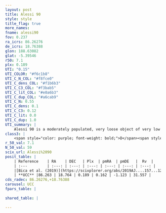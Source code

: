 ```yaml
---
layout: post
title: Alessi 90
style: style
title_flag: true
more_names: 
fname: alessi90
fov: 0.237
ra_icrs: 86.26276
de_icrs: 18.76388
glon: 188.63082
glat: -5.39546
r50: 7.1
plx: 0.189
UTI: "0.15"
UTI_COLOR: "#f6c1b8"
UTI_C_N_COL: "#f8fce0"
UTI_C_dens_COL: "#f1b6b3"
UTI_C_C3_COL: "#f3bab5"
UTI_C_lit_COL: "#e0a6b3"
UTI_C_dup_COL: "#a6cab9"
UTI_C_N: 0.55
UTI_C_dens: 0.1
UTI_C_C3: 0.12
UTI_C_lit: 0.0
UTI_C_dup: 1.0
UTI_summary: |
    Alessi 90 is a moderately populated, very loose object of very low C3 quality. It is rarely studied in the literature, with no articles listed in the last 6 years.
class3: |
    <span style="color: purple; font-weight: bold;">D</span><span style="color: red; font-weight: bold;">C</span>
r_50_val: 7.1
N_50_val: 59
scix_url: Alessi%2090
posit_table: |
    | Reference    | RA    | DEC   | Plx  | pmRA  | pmDE   |  Rv  |
    | :---         | :---: | :---: | :---: | :---: | :---: | :---: |
    |[Bica et al. (2019)](https://scixplorer.org/abs/2019AJ....157...12B) | 86.269 | 18.764 | -- | -- | -- | -- |
    | **UCC** |86.263 | 18.764 | 0.189 | 0.162 | -1.123 | 31.557 | 
cds_radec: 86.26276,+18.76388
carousel: UCC
fpars_table: |
    
shared_table: |
    
---
```

